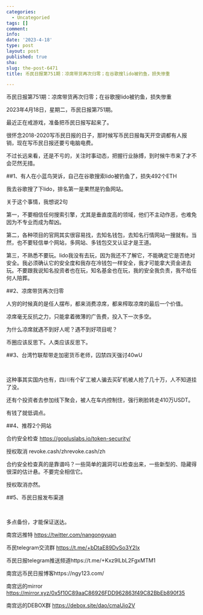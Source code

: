 ```yaml
---
categories:
  - Uncategoried
tags: []
comment: 
info: 
date: '2023-4-18'
type: post
layout: post
published: true
sha: 
slug: the-post-6471
title: 币民日报第751期：凉席带货再次归零；在谷歌搜lido被钓鱼，损失惨重

---
```

币民日报第751期：凉席带货再次归零；在谷歌搜lido被钓鱼，损失惨重

2023年4月18日，星期二，币民日报第751期。

 
最近正在戒游戏，准备把币民日报写起来了。

很怀念2018-2020写币民日报的日子，那时候写币民日报每天开空调都有人报销，现在写币民日报还要亏电脑电费。

不过长远来看，还是不亏的，关注时事动态，把握行业脉搏，到时候牛市来了才不会茫然无措。

##1、有人在小蓝鸟哭诉，自己在谷歌搜索lido被钓鱼了，损失492个ETH


我去谷歌搜了下lido，排名第一是果然是钓鱼网站。

关于这个事情，我想说2句


第一，不要相信任何搜索引擎，尤其是垂直度高的领域，他们不主动作恶，也难免因为不专业而成为帮凶。
 

第二，各种项目的官网其实很容易找，去知名钱包，去知名行情网站一搜就有。当然，也不要轻信单个网站，多网站、多钱包交叉认证才是王道。


第三，不熟悉不要玩。lido我没有去玩，因为我还不了解它，不能确定它是否绝对安全。我必须确认它的安全度和我存在冷钱包一样安全，我才可能拿大资金进去玩。不要跟我说知名投资者也在玩，知名基金也在玩，我的安全我负责，我不给任何人陪葬。


##2、凉席带货再次归零

 
人穷的时候真的是任人摆布，都来消费凉席，都来榨取凉席的最后一个价值。

凉席毫无反抗之力，只能拿着微薄的广告费，投入下一次多空。

为什么凉席就遇不到好人呢？遇不到好项目呢？

币圈应该反思下。人类应该反思下。


##3、台湾竹联帮带走加密货币老师，囚禁四天强讨40wU

​

​这种事其实国内也有，四川有个矿工被人骗去买矿机被人抢了几十万，人不知道挂了没。

​还有个投资者去参加线下聚会，被人在车内控制住，强行刷脸转走410万USDT。

​有钱了就低调点。
 

##4、推荐2个网站

 

合约安全检查 https://gopluslabs.io/token-security/

授权取消 revoke.cash/zhrevoke.cash/zh

 

合约安全检查真的是靠谱吗？一些简单的漏洞可以检查出来，一些新型的、隐藏得很深的估计悬。不要完全相信它。

授权取消亦然。

 

##5、币民日报发布渠道

​

​多点备份，才能保证送达。

​南宫远推特 https://twitter.com/nangongyuan

币民telegram交流群 https://t.me/+bDtaE89DvSo3Y2Ix

币民日报telegram推送频道https://t.me/+Kxz9lLbL2FgxMTM1

南宫远币民日报博客https://ngy123.com/

南宫远的mirror https://mirror.xyz/0x5f10C89aaC86926FDD962863f49C82BbEb890f35

南宫远的DEBOX群 https://debox.site/dao/cmaUio2V